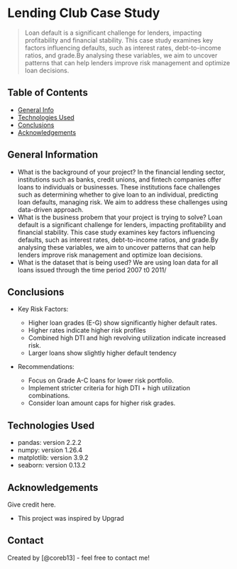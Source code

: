 # Lending Club Case Study
> Loan default is a significant challenge for lenders, impacting profitability and financial stability. This case study examines key factors influencing defaults, such as interest rates, debt-to-income ratios, and grade.By analysing these variables, we aim to uncover patterns that can help lenders improve risk management and optimize loan decisions.


## Table of Contents
* [General Info](#general-information)
* [Technologies Used](#technologies-used)
* [Conclusions](#conclusions)
* [Acknowledgements](#acknowledgements)

## General Information
- What is the background of your project?
   In the financial lending sector, institutions such as banks, credit unions, and fintech companies offer loans to individuals or businesses. These institutions face challenges such as determining whether to give loan to an individual, predicting loan defaults, managing risk. We aim to address these challenges using data-driven approach.
- What is the business probem that your project is trying to solve?
   Loan default is a significant challenge for lenders, impacting profitability and financial stability. This case study examines key factors influencing defaults, such as interest rates, debt-to-income ratios, and grade.By analysing these variables, we aim to uncover patterns that can help lenders improve risk management and optimize loan decisions.
- What is the dataset that is being used?
   We are using loan data for all loans issued through the time period 2007 t0 2011/

## Conclusions
- Key Risk Factors:
  * Higher loan grades (E-G) show significantly higher default rates.
  * Higher rates indicate higher risk profiles
  * Combined high DTI and high revolving utilization indicate increased risk.
  * Larger loans show slightly higher default tendency

- Recommendations:
  * Focus on Grade A-C loans for lower risk portfolio.
  * Implement stricter criteria for high DTI + high utilization combinations.
  * Consider loan amount caps for higher risk grades.


## Technologies Used
- pandas: version 2.2.2
- numpy: version 1.26.4
- matplotlib: version 3.9.2
- seaborn: version 0.13.2


## Acknowledgements
Give credit here.
- This project was inspired by Upgrad


## Contact
Created by [@coreb13] - feel free to contact me!

